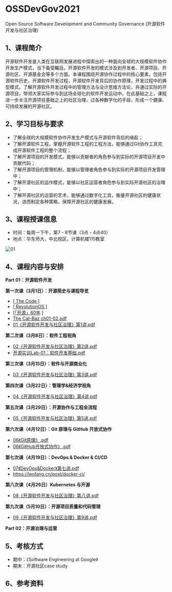 # OSSDevGov2021
Open Source Software Development and Community Governance (开源软件开发与社区治理)

## 1、课程简介

开源软件开发是人类在互联网发展进程中探索出的一种面向全球的大规模软件协作开发生产模式，当下备受瞩目。开源软件开发的模式涉及到开发者、开源项目、开源社区、开源基金会等多个方面。本课程围绕开源协作过程中的核心要素，包括开源软件历史，开源软件开发过程，开源软件开发背后的协作原理，开发过程中的典型模式，了解开源软件开发过程中的管理方法与设计思维方法论，并通过实际的开源项目，带领大家实际参与到这场全球化的软件开发运动中。在此基础之上，课程进一步关注开源项目基础之上的社区治理，过各种数字化的手段，形成一个健康、可持续发展的开源社区。

## 2、学习目标与要求

* 了解全球的大规模软件协作开发生产模式与开源软件背后的缘起；
* 了解开源软件工程，掌握开源软件工程的工程方法，能够通过Git协作工具完成开源软件工程的整个流程；
* 了解开源项目的开发模式，能够以贡献者的角色参与到实际的开源项目开发中贡献代码；
* 了解开源项目的管理机制，能够以管理者角色参与到实际的开源项目开发管理中；
* 了解开源社区的运作模式，能够以社区运营者角色参与到实际开源社区的治理中；
* 了解开源社区的运营的艺术，能够通过数字化工具，衡量开源社区的健康状况，进而制定各种策略，保障开源社区的健康发展。
## 3、课程授课信息

* 时间：每周一下午，第7 - 8节课（3点 - 4点40）
* 地点：华东师大，中北校区，计算机楼115教室

![01](https://user-images.githubusercontent.com/15010826/109418237-44ef7880-7a02-11eb-9b41-36247230fcd3.jpg)


## 4、课程内容与安排

**Part 01：开源软件开发**

**第一次课（3月1日）：开源简史与课程导览**

- [[ The Code ](https://www.bilibili.com/video/BV1us411z7X4/?spm_id_from=333.788.videocard.16)]
- [[ RevolutionOS ](https://www.bilibili.com/video/BV1as411f7nM)]
- [[「开源」60年](https://www.bilibili.com/video/BV1zV411d7La) ]
- [The Cat-Baz ch01-02.pdf](https://github.com/X-lab2017/OSSDevGov2021/files/6056785/The.Cat-Baz.ch01-02.pdf)
- [01《开源软件开发与社区治理》第1讲.pdf](https://github.com/X-lab2017/OSSDevGov2021/files/6067433/01.1.pdf)

**第二次课（3月8日）：软件工程视角**

- [02《开源软件开发与社区治理》第2讲.pdf](https://github.com/X-lab2017/OSSDevGov2021/files/6105859/02.2.pdf)
- [开源实训Lab-01：软件开发基础.pdf](https://github.com/X-lab2017/OSSDevGov2021/files/6105860/Lab-01.pdf)

**第三次课（3月15日）：软件与开源商业化**

- [03《开源软件开发与社区治理》第3讲.pdf](https://github.com/X-lab2017/OSSDevGov2021/files/6262128/03.3.pdf)

**第四次课（3月22日）：管理学&经济学视角**

- [04《开源软件开发与社区治理》第4讲.pdf](https://github.com/X-lab2017/OSSDevGov2021/files/6262131/04.4.pdf)

**第五次课（3月29日）：开源协作与工程全流程**

- [05《开源软件开发与社区治理》第5讲.pdf](https://github.com/X-lab2017/OSSDevGov2021/files/6262134/05.5.pdf)

**第六次课（4月12日）：Git 原理与 GitHub 开放式协作**

- [06《Git原理》.pdf](https://github.com/X-lab2017/OSSDevGov2021/files/6459104/06.Git.pdf)
- [06《GitHub开放式协作》.pdf](https://github.com/X-lab2017/OSSDevGov2021/files/6459107/06.GitHub.pdf)

**第七次课（4月19日）：DevOps & Docker & CI/CD**

- [07《DevOps&Docker》第七讲.pdf](https://github.com/X-lab2017/OSSDevGov2021/files/6459112/07.DevOps.Docker.pdf)
- https://leofang.cn/post/docker-ci/

**第八次课（4月26日）Kubernetes 与开源**

- [08《开源软件开发与社区治理》第八讲.pdf](https://github.com/xiaoya-Esther/OSSDevGov2021/files/6459835/08.pdf)

**第九次课（5月10日）：开源项目质量和代码管理**

- [09《开源软件开发与社区治理》第9讲.pdf](https://github.com/X-lab2017/OSSDevGov2021/files/6459046/09.9.pdf)


**Part 02：开源治理与运营**



## 5、考核方式

- 期中：《Software Engineering at Google》
- 期末：开源社区case study

## 6、参考资料
